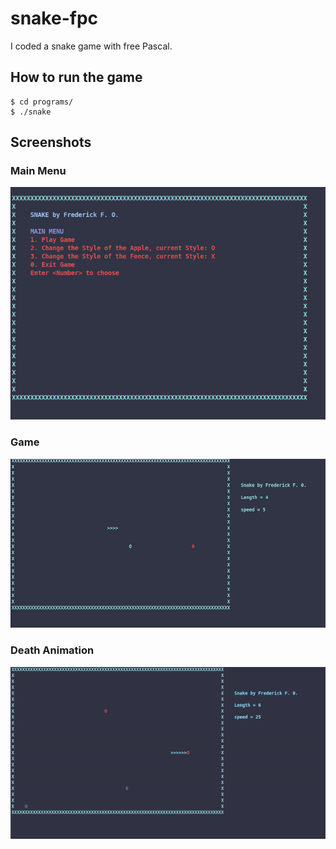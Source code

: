 # snake-fpc
I coded a snake game with free Pascal. 

## How to run the game
```
$ cd programs/
$ ./snake
```

## Screenshots
### Main Menu
![Screenshot](/screenshots/snake_menu.png)
### Game
![Screenshot](/screenshots/snake_game.png)
### Death Animation
![Alt Text](/screenshots/snake_dead.gif)
